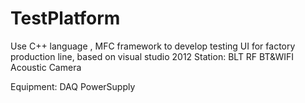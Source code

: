 # TestPlatform
Use C++ language , MFC framework to develop testing UI for factory production line, based on visual studio 2012
Station:
BLT
RF
BT&WIFI
Acoustic
Camera

Equipment:
DAQ
PowerSupply
